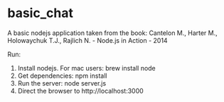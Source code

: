 basic_chat
==========

A basic nodejs application taken from the book: Cantelon M., Harter M., Holowaychuk T.J., Rajlich N. - Node.js in Action - 2014

Run:
1. Install nodejs. For mac users: brew install node
2. Get dependencies: npm install
3. Run the server: node server.js
4. Direct the browser to http://localhost:3000

